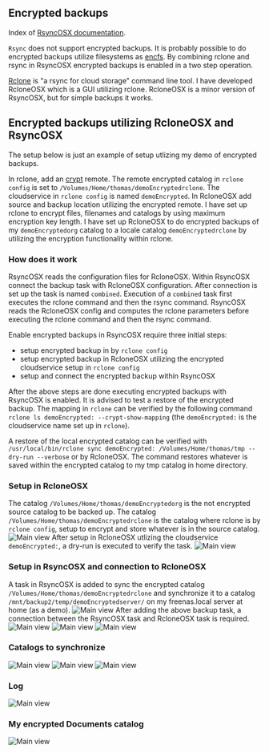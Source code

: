 ## Encrypted backups

Index of [RsyncOSX documentation](https://rsyncosx.github.io/Documentation/).

`Rsync` does not support encrypted backups. It is probably possible to do encrypted backups utilize filesystems as [encfs](https://github.com/vgough/encfs). By combining rclone and rsync in RsyncOSX encrypted backups is enabled in a two step operation.

[Rclone](https://github.com/ncw/rclone) is "a rsync for cloud storage" command line tool. I have developed RcloneOSX which is a GUI utilizing rclone. RcloneOSX is a minor version of RsyncOSX, but for simple backups it works.

## Encrypted backups utilizing RcloneOSX and RsyncOSX

The setup below is just an example of setup utlizing my demo of encrypted backups.

In rclone, add an [crypt](https://rclone.org/crypt/) remote. The remote encrypted catalog in `rclone config` is set to `/Volumes/Home/thomas/demoEncryptedrclone`. The cloudservice in `rclone config` is named `demoEncrypted`. In RcloneOSX add source and backup location utilizing the encrypted remote. I have set up rclone to encrypt files, filenames and catalogs by using maximum encryption key length. I have set up RcloneOSX to do encrypted backups of my `demoEncryptedorg` catalog to a locale catalog `demoEncryptedrclone` by utilizing the encryption functionality  within rclone.

### How does it work

RsyncOSX reads the configuration files for RcloneOSX. Within RsyncOSX connect the backup task with RcloneOSX configuration. After connection is set up the task is named `combined`. Execution of a `combined` task first executes the rclone command and then the rsync command. RsyncOSX reads the RcloneOSX config and computes the rclone parameters before executing the rclone command and then the rsync command.

Enable encrypted backups in RsyncOSX require three initial steps:

- setup encrypted backup in by `rclone config`
- setup encrypted backup in RcloneOSX utilizing the encrypted cloudservice setup in `rclone config`
- setup and connect the encrypted backup within RsyncOSX

After the above steps are done executing encrypted backups with RsyncOSX is enabled. It is advised to test a restore of the encrypted backup. The mapping in `rclone` can be verified by the following command `rclone ls demoEncrypted: --crypt-show-mapping` (the `demoEncrypted:` is the cloudservice name set up in `rclone`).

A restore of the local encrypted catalog can be verified with `/usr/local/bin/rclone sync demoEncrypted: /Volumes/Home/thomas/tmp --dry-run --verbose` or by RcloneOSX. The command restores whatever is saved within the encrypted catalog to my tmp catalog in home directory.

### Setup in RcloneOSX

The catalog `/Volumes/Home/thomas/demoEncryptedorg` is the not encrypted source catalog to be backed up. The catalog `/Volumes/Home/thomas/demoEncryptedrclone` is the catalog where rclone is by `rclone config`, setup to encrypt and store whatever is in the source catalog.
![Main view](screenshots/master/encrypted/rclone1.png)
After setup in RcloneOSX utlizing the cloudservice `demoEncrypted:`, a dry-run is executed to verify the task.
![Main view](screenshots/master/encrypted/rclone2.png)

### Setup in RsyncOSX and connection to RcloneOSX

A task in RsyncOSX is added to sync the encrypted catalog `/Volumes/Home/thomas/demoEncryptedrclone` and synchronize it to a catalog `/mnt/backup2/temp/demoEncryptedserver/` on my freenas.local server at home (as a demo).
![Main view](screenshots/master/encrypted/rsync1.png)
After adding the above backup task, a connection between the RsyncOSX task and RcloneOSX task is required.
![Main view](screenshots/master/encrypted/connect1.png)
![Main view](screenshots/master/encrypted/connect2.png)
![Main view](screenshots/master/encrypted/connect3.png)

### Catalogs to synchronize

![Main view](screenshots/master/encrypted/result1.png)
![Main view](screenshots/master/encrypted/result2.png)
![Main view](screenshots/master/encrypted/result3.png)

### Log
![Main view](screenshots/master/encrypted/log.png)

### My encrypted Documents catalog

![Main view](screenshots/master/encrypted/documents.png)
